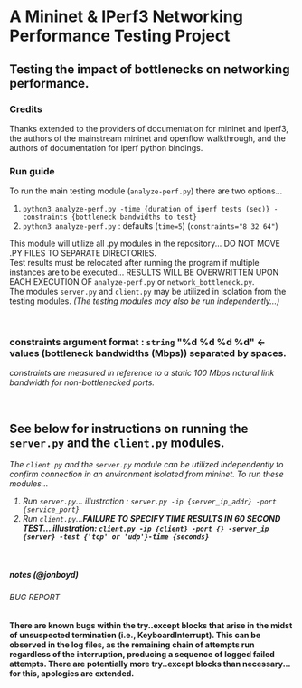 # A Mininet & IPerf3 Networking Performance Testing Project

## Testing the impact of bottlenecks on networking performance.

### Credits<br>
Thanks extended to the providers of documentation for mininet and iperf3, the authors of the mainstream mininet and openflow walkthrough, and the authors of documentation for iperf python bindings.<br>
### Run guide
<p>
To run the main testing module (<code>analyze-perf.py</code>) there are two options...
<ol>
    <li><code>python3 analyze-perf.py -time {duration of iperf tests (sec)} -constraints {bottleneck bandwidths to test}</code></li>
    <li><code>python3 analyze-perf.py</code> : defaults (<code>time=5</code>) (<code>constraints="8 32 64"</code>)</li>
</ol>
This module will utilize all .py modules in the repository... DO NOT MOVE .PY FILES TO SEPARATE DIRECTORIES.<br> 
Test results must be relocated after running the program if multiple instances are to be executed... RESULTS WILL BE OVERWRITTEN UPON EACH EXECUTION OF <code>analyze-perf.py</code> or <code>network_bottleneck.py</code>.<br>
The modules <code>server.py</code> and <code>client.py</code> may be utilized in isolation from the testing modules. <em>(The testing modules may also be run independently...)</em><br>
</p><br>

### constraints argument format : <code>string</code> "%d %d %d %d" <- values (bottleneck bandwidths (Mbps)) separated by spaces.
<p><em>constraints are measured in reference to a static 100 Mbps natural link bandwidth for non-bottlenecked ports.</em></p><br>

## See below for instructions on running the <code>server.py</code> and the <code>client.py</code> modules.
<p><em>The <code>client.py</code> and the <code>server.py</code> module can be utilized independently to confirm connection in an environment isolated from mininet. To run these modules...
<ol>
    <li>Run <code>server.py</code>... illustration : <code>server.py -ip {server_ip_addr} -port {service_port}</code></li>
    <li>Run <code>client.py</code>...<strong>FAILURE TO SPECIFY TIME RESULTS IN 60 SECOND TEST... illustration: <code>client.py -ip {client} -port {} -server_ip {server} -test {'tcp' or 'udp'}-time {seconds}</code></li>
</ol></em><br></p>

##### notes (@jonboyd)
###### BUG REPORT
<p>There are known bugs within the try..except blocks that arise in the midst of unsuspected termination (i.e., KeyboardInterrupt). This can be observed in the log files, as the remaining chain of attempts run regardless of the interruption, producing a sequence of logged failed attempts. There are potentially more try..except blocks than necessary... for this, apologies are extended.</p><br>
